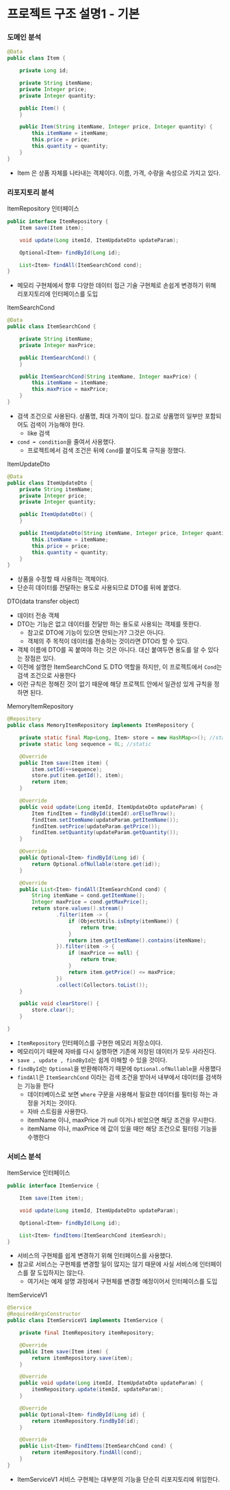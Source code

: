 # 프로젝트 구조 설명1 - 기본

### 도메인 분석

```java
@Data
public class Item {

    private Long id;

    private String itemName;
    private Integer price;
    private Integer quantity;

    public Item() {
    }

    public Item(String itemName, Integer price, Integer quantity) {
        this.itemName = itemName;
        this.price = price;
        this.quantity = quantity;
    }
}
```
- Item 은 상품 자체를 나타내는 객체이다. 이름, 가격, 수량을 속성으로 가지고 있다.

### 리포지토리 분석

ItemRepository 인터페이스
```java
public interface ItemRepository {
    Item save(Item item);

    void update(Long itemId, ItemUpdateDto updateParam);

    Optional<Item> findById(Long id);

    List<Item> findAll(ItemSearchCond cond);
}
```
- 메모리 구현체에서 향후 다양한 데이터 접근 기술 구현체로 손쉽게 변경하기 위해 리포지토리에 인터페이스를 도입

ItemSearchCond
```java
@Data
public class ItemSearchCond {

    private String itemName;
    private Integer maxPrice;

    public ItemSearchCond() {
    }

    public ItemSearchCond(String itemName, Integer maxPrice) {
        this.itemName = itemName;
        this.maxPrice = maxPrice;
    }
}
```
- 검색 조건으로 사용된다. 상품명, 최대 가격이 있다. 참고로 상품명의 일부만 포함되어도 검색이 가능해야 한다. 
  - like 검색
- ``cond ➡️ condition``을 줄여서 사용했다.
  - 프로젝트에서 검색 조건은 뒤에 ``Cond``를 붙이도록 규칙을 정했다.

ItemUpdateDto
```java
@Data
public class ItemUpdateDto {
    private String itemName;
    private Integer price;
    private Integer quantity;

    public ItemUpdateDto() {
    }

    public ItemUpdateDto(String itemName, Integer price, Integer quantity) {
        this.itemName = itemName;
        this.price = price;
        this.quantity = quantity;
    }
}
```
- 상품을 수정할 때 사용하는 객체이다.
- 단순히 데이터를 전달하는 용도로 사용되므로 DTO를 뒤에 붙였다. 

DTO(data transfer object)
- 데이터 전송 객체
- DTO는 기능은 없고 데이터를 전달만 하는 용도로 사용되는 객체를 뜻한다.
  - 참고로 DTO에 기능이 있으면 안되는가? 그것은 아니다. 
  - 객체의 주 목적이 데이터를 전송하는 것이라면 DTO라 할 수 있다.
- 객체 이름에 DTO를 꼭 붙여야 하는 것은 아니다. 대신 붙여두면 용도를 알 수 있다는 장점은 있다.
- 이전에 설명한 ItemSearchCond 도 DTO 역할을 하지만, 이 프로젝트에서 ``Cond``는 검색 조건으로 사용한다
- 이런 규칙은 정해진 것이 없기 때문에 해당 프로젝트 안에서 일관성 있게 규칙을 정하면 된다.

MemoryItemRepository
```java
@Repository
public class MemoryItemRepository implements ItemRepository {

    private static final Map<Long, Item> store = new HashMap<>(); //static
    private static long sequence = 0L; //static

    @Override
    public Item save(Item item) {
        item.setId(++sequence);
        store.put(item.getId(), item);
        return item;
    }

    @Override
    public void update(Long itemId, ItemUpdateDto updateParam) {
        Item findItem = findById(itemId).orElseThrow();
        findItem.setItemName(updateParam.getItemName());
        findItem.setPrice(updateParam.getPrice());
        findItem.setQuantity(updateParam.getQuantity());
    }

    @Override
    public Optional<Item> findById(Long id) {
        return Optional.ofNullable(store.get(id));
    }

    @Override
    public List<Item> findAll(ItemSearchCond cond) {
        String itemName = cond.getItemName();
        Integer maxPrice = cond.getMaxPrice();
        return store.values().stream()
                .filter(item -> {
                    if (ObjectUtils.isEmpty(itemName)) {
                        return true;
                    }
                    return item.getItemName().contains(itemName);
                }).filter(item -> {
                    if (maxPrice == null) {
                        return true;
                    }
                    return item.getPrice() <= maxPrice;
                })
                .collect(Collectors.toList());
    }

    public void clearStore() {
        store.clear();
    }

}
```
- ``ItemRepository`` 인터페이스를 구현한 메모리 저장소이다.
- 메모리이기 때문에 자바를 다시 실행하면 기존에 저장된 데이터가 모두 사라진다.
- ``save , update , findById``는 쉽게 이해할 수 있을 것이다. 
- ``findById``는 ``Optional``을 반환해야하기 때문에 ``Optional.ofNullable``을 사용했다
- ``findAll``은 ``ItemSearchCond`` 이라는 검색 조건을 받아서 내부에서 데이터를 검색하는 기능을 한다
  - 데이터베이스로 보면 ``where`` 구문을 사용해서 필요한 데이터를 필터링 하는 과정을 거치는 것이다.
  - 자바 스트림을 사용한다.
  - itemName 이나, maxPrice 가 null 이거나 비었으면 해당 조건을 무시한다. 
  - itemName 이나, maxPrice 에 값이 있을 때만 해당 조건으로 필터링 기능을 수행한다

### 서비스 분석

ItemService 인터페이스
```java
public interface ItemService {

    Item save(Item item);

    void update(Long itemId, ItemUpdateDto updateParam);

    Optional<Item> findById(Long id);

    List<Item> findItems(ItemSearchCond itemSearch);
}
```
- 서비스의 구현체를 쉽게 변경하기 위해 인터페이스를 사용했다.
- 참고로 서비스는 구현체를 변경할 일이 많지는 않기 때문에 사실 서비스에 인터페이스를 잘 도입하지는 않는다.
  - 여기서는 예제 설명 과정에서 구현체를 변경할 예정이어서 인터페이스를 도입

ItemServiceV1
```java
@Service
@RequiredArgsConstructor
public class ItemServiceV1 implements ItemService {

    private final ItemRepository itemRepository;

    @Override
    public Item save(Item item) {
        return itemRepository.save(item);
    }

    @Override
    public void update(Long itemId, ItemUpdateDto updateParam) {
        itemRepository.update(itemId, updateParam);
    }

    @Override
    public Optional<Item> findById(Long id) {
        return itemRepository.findById(id);
    }

    @Override
    public List<Item> findItems(ItemSearchCond cond) {
        return itemRepository.findAll(cond);
    }
}
```
- ItemServiceV1 서비스 구현체는 대부분의 기능을 단순히 리포지토리에 위임한다.

